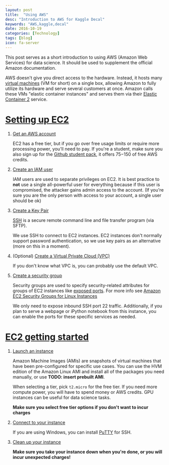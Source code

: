 ```yaml
---
layout: post
title:  "Using AWS"
desc: "Introduction to AWS for Kaggle Decal"
keywords: "AWS,kaggle,decal"
date: 2016-10-19
categories: [Technology]
tags: [blog]
icon: fa-server
---
```

This post serves as a short introduction to using AWS (Amazon Web Services) for data science. It should be used to supplement the official Amazon documentation.

AWS doesn't give you direct access to the hardware. Instead, it hosts many [virtual machines](https://en.wikipedia.org/wiki/Virtual_machine) (VM for short) on a single box, allowing Amazon to fully utilize its hardware and serve several customers at once. Amazon calls these VMs "elastic container instances" and serves them via their [Elastic Container 2](http://aws.amazon.com/ec2) service.

# [Setting up EC2](http://docs.aws.amazon.com/AWSEC2/latest/UserGuide/get-set-up-for-amazon-ec2.html)

1. [Get an AWS account](http://docs.aws.amazon.com/AWSEC2/latest/UserGuide/get-set-up-for-amazon-ec2.html#sign-up-for-aws)

	EC2 has a free tier, but if you go over free usage limits or require more processing power, you'll need to pay. If you're a student, make sure you also sign up for the [Github student pack](https://education.github.com/pack), it offers $75-$150 of free AWS credits.

2. [Create an IAM user](http://docs.aws.amazon.com/AWSEC2/latest/UserGuide/get-set-up-for-amazon-ec2.html#create-an-iam-user)

	IAM users are used to separate privileges on EC2. It is best practice to **not** use a single all-powerful user for everything because if this user is compromised, the attacker gains admin access to the account. (If you're sure you are the only person with access to your account, a single user should be ok)

3. [Create a Key Pair](http://docs.aws.amazon.com/AWSEC2/latest/UserGuide/get-set-up-for-amazon-ec2.html#create-a-key-pair)

	[SSH](https://en.wikipedia.org/wiki/Secure_Shell) is a secure remote command line and file transfer program (via SFTP).

	We use SSH to connect to EC2 instances. EC2 instances don't normally support password authentication, so we use key pairs as an alternative (more on this in a moment).

4. (Optional) [Create a Virtual Private Cloud (VPC)](http://docs.aws.amazon.com/AWSEC2/latest/UserGuide/get-set-up-for-amazon-ec2.html#create-a-base-security-group)

	If you don't know what VPC is, you can probably use the default VPC.

5. [Create a security group](http://docs.aws.amazon.com/AWSEC2/latest/UserGuide/get-set-up-for-amazon-ec2.html#create-a-base-security-group)

	Security groups are used to specify security-related attributes for groups of EC2 instances like [exposed ports](https://en.wikipedia.org/wiki/Port_(computer_networking)). For more info see [Amazon EC2 Security Groups for Linux Instances](http://docs.aws.amazon.com/AWSEC2/latest/UserGuide/using-network-security.html)
	
	We only need to expose inbound SSH port 22 traffic. Additionally, if you plan to serve a webpage or iPython notebook from this instance, you can enable the ports for these specific services as needed.


# [EC2 getting started](http://docs.aws.amazon.com/AWSEC2/latest/UserGuide/EC2_GetStarted.html)

1. [Launch an instance](http://docs.aws.amazon.com/AWSEC2/latest/UserGuide/EC2_GetStarted.html#ec2-launch-instance_linux)
	
	Amazon Machine Images (AMIs) are snapshots of virtual machines that have been pre-configured for specific use cases. You can use the HVM edition of the Amazon Linux AMI and install all of the packages you need manually, or use **TODO: insert prebuilt AMI**.

	When selecting a tier, pick `t2.micro` for the free tier. If you need more compute power, you will have to spend money or AWS credits. GPU instances can be useful for data science tasks.

	**Make sure you select free tier options if you don't want to incur charges**

2. [Connect to your instance](http://docs.aws.amazon.com/AWSEC2/latest/UserGuide/EC2_GetStarted.html#ec2-connect-to-instance-linux)

	If you are using Windows, you can install [PuTTY](http://www.putty.org/) for SSH.

3. [Clean up your instance](http://docs.aws.amazon.com/AWSEC2/latest/UserGuide/EC2_GetStarted.html#ec2-clean-up-your-instance)

	**Make sure you take your instance down when you're done, or you will incur unexpected charges!**
